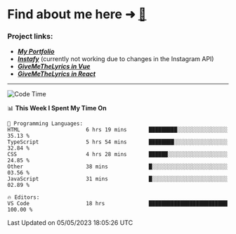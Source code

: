 # Find about me here ➜ [🧑](https://pauabella.dev)

### Project links:
- ***[My Portfolio](https://pauabella.dev)***
- ***[Instafy](https://instafy.me)*** (currently not working due to changes in the Instagram API)
- ***[GiveMeTheLyrics in Vue](https://lyrics.pauabella.dev)***
- ***[GiveMeTheLyrics in React](https://pauabella.dev/GiveMeTheLyrics)***

---
<!--START_SECTION:waka-->
![Code Time](http://img.shields.io/badge/Code%20Time-2%2C143%20hrs%2031%20mins-blue)

📊 **This Week I Spent My Time On** 

```text
💬 Programming Languages: 
HTML                     6 hrs 19 mins       █████████░░░░░░░░░░░░░░░░   35.13 % 
TypeScript               5 hrs 54 mins       ████████░░░░░░░░░░░░░░░░░   32.84 % 
CSS                      4 hrs 28 mins       ██████░░░░░░░░░░░░░░░░░░░   24.85 % 
Other                    38 mins             █░░░░░░░░░░░░░░░░░░░░░░░░   03.56 % 
JavaScript               31 mins             █░░░░░░░░░░░░░░░░░░░░░░░░   02.89 % 

🔥 Editors: 
VS Code                  18 hrs              █████████████████████████   100.00 % 
```


 Last Updated on 05/05/2023 18:05:26 UTC
<!--END_SECTION:waka-->
